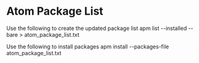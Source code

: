 # Atom Package List

Use the following to create the updated package list
apm list --installed --bare > atom_package_list.txt

Use the following to install packages
apm install --packages-file atom_package_list.txt